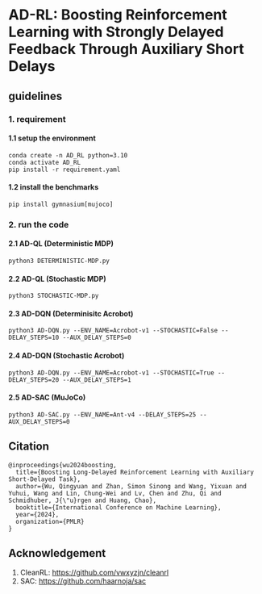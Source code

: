 # AD-RL: Boosting Reinforcement Learning with Strongly Delayed Feedback Through Auxiliary Short Delays

## guidelines
### 1. requirement
#### 1.1 setup the environment
    conda create -n AD_RL python=3.10
    conda activate AD_RL
    pip install -r requirement.yaml
#### 1.2 install the benchmarks
    pip install gymnasium[mujoco]
### 2. run the code
#### 2.1 AD-QL (Deterministic MDP)
    python3 DETERMINISTIC-MDP.py
#### 2.2 AD-QL (Stochastic MDP)
    python3 STOCHASTIC-MDP.py
#### 2.3 AD-DQN (Determinisitc Acrobot)
    python3 AD-DQN.py --ENV_NAME=Acrobot-v1 --STOCHASTIC=False --DELAY_STEPS=10 --AUX_DELAY_STEPS=0
#### 2.4 AD-DQN (Stochastic Acrobot)
    python3 AD-DQN.py --ENV_NAME=Acrobot-v1 --STOCHASTIC=True --DELAY_STEPS=20 --AUX_DELAY_STEPS=1
#### 2.5 AD-SAC (MuJoCo)
    python3 AD-SAC.py --ENV_NAME=Ant-v4 --DELAY_STEPS=25 --AUX_DELAY_STEPS=0



## Citation
```
@inproceedings{wu2024boosting,
  title={Boosting Long-Delayed Reinforcement Learning with Auxiliary Short-Delayed Task},
  author={Wu, Qingyuan and Zhan, Simon Sinong and Wang, Yixuan and Yuhui, Wang and Lin, Chung-Wei and Lv, Chen and Zhu, Qi and Schmidhuber, J{\"u}rgen and Huang, Chao},
  booktitle={International Conference on Machine Learning},
  year={2024},
  organization={PMLR}
}
```


## Acknowledgement

1. CleanRL: https://github.com/vwxyzjn/cleanrl
2. SAC: https://github.com/haarnoja/sac